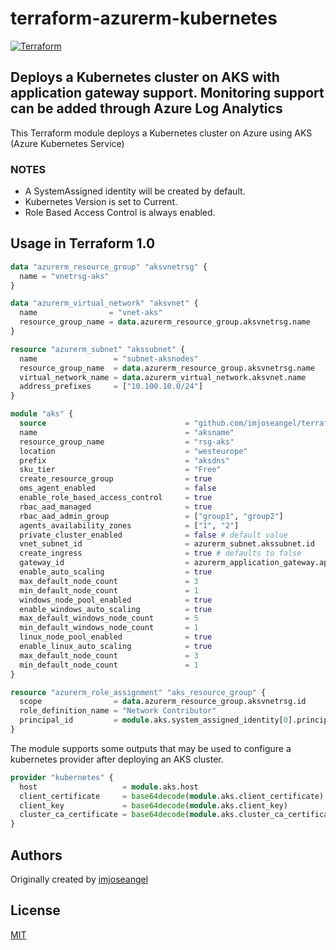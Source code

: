# terraform-azurerm-kubernetes

[![Terraform](https://github.com/imjoseangel/terraform-azurerm-kubernetes/actions/workflows/terraform.yml/badge.svg)](https://github.com/imjoseangel/terraform-azurerm-kubernetes/actions/workflows/terraform.yml)

## Deploys a Kubernetes cluster on AKS with application gateway support. Monitoring support can be added through Azure Log Analytics

This Terraform module deploys a Kubernetes cluster on Azure using AKS (Azure Kubernetes Service)

### NOTES

* A SystemAssigned identity will be created by default.
* Kubernetes Version is set to Current.
* Role Based Access Control is always enabled.

## Usage in Terraform 1.0

```terraform
data "azurerm_resource_group" "aksvnetrsg" {
  name = "vnetrsg-aks"
}

data "azurerm_virtual_network" "aksvnet" {
  name                = "vnet-aks"
  resource_group_name = data.azurerm_resource_group.aksvnetrsg.name
}

resource "azurerm_subnet" "akssubnet" {
  name                 = "subnet-aksnodes"
  resource_group_name  = data.azurerm_resource_group.aksvnetrsg.name
  virtual_network_name = data.azurerm_virtual_network.aksvnet.name
  address_prefixes     = ["10.100.10.0/24"]
}

module "aks" {
  source                               = "github.com/imjoseangel/terraform-azurerm-kubernetes"
  name                                 = "aksname"
  resource_group_name                  = "rsg-aks"
  location                             = "westeurope"
  prefix                               = "aksdns"
  sku_tier                             = "Free"
  create_resource_group                = true
  oms_agent_enabled                    = false
  enable_role_based_access_control     = true
  rbac_aad_managed                     = true
  rbac_aad_admin_group                 = ["group1", "group2"]
  agents_availability_zones            = ["1", "2"]
  private_cluster_enabled              = false # default value
  vnet_subnet_id                       = azurerm_subnet.akssubnet.id
  create_ingress                       = true # defaults to false
  gateway_id                           = azurerm_application_gateway.appgateway.id # id of the application gw for ingress
  enable_auto_scaling                  = true
  max_default_node_count               = 3
  min_default_node_count               = 1
  windows_node_pool_enabled            = true
  enable_windows_auto_scaling          = true
  max_default_windows_node_count       = 5
  min_default_windows_node_count       = 1
  linux_node_pool_enabled              = true
  enable_linux_auto_scaling            = true
  max_default_node_count               = 3
  min_default_node_count               = 1
}

resource "azurerm_role_assignment" "aks_resource_group" {
  scope                = data.azurerm_resource_group.aksvnetrsg.id
  role_definition_name = "Network Contributor"
  principal_id         = module.aks.system_assigned_identity[0].principal_id
}
```

The module supports some outputs that may be used to configure a kubernetes
provider after deploying an AKS cluster.

```terraform
provider "kubernetes" {
  host                   = module.aks.host
  client_certificate     = base64decode(module.aks.client_certificate)
  client_key             = base64decode(module.aks.client_key)
  cluster_ca_certificate = base64decode(module.aks.cluster_ca_certificate)
}
```

## Authors

Originally created by [imjoseangel](http://github.com/imjoseangel)

## License

[MIT](LICENSE)

